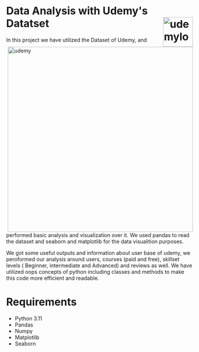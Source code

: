 # Data Analysis with Udemy's Datatset   <img src="https://s.udemycdn.com/meta/default-meta-image-v2.png" alt="udemylogo" length=80 width=80 align="right" >
<img alt="udemy" src="https://instructor-academy.onlinecoursehost.com/content/images/2022/01/introduction-to-udemy.jpg" length=300 width=500 align="right" >
<p>
In this project we have utilized the Dataset of Udemy, and performed basic analysis and visualization over it. 
We used pandas to read the dataset and seaborn and matplotlib for the data visualition purposes.
</p>
<p>
We got some useful outputs and information about user base of udemy, we peroformed our analysis around users, courses (paid and free),
skillset levels ( Beginner, intermediate and Advanced) and reviews as well. We have utilized oops concepts of python including classes
and methods to make this code more efficient and readable.
</p>


# Requirements

* Python 3.11
* Pandas
* Numpy
* Matplotlib
* Seaborn

